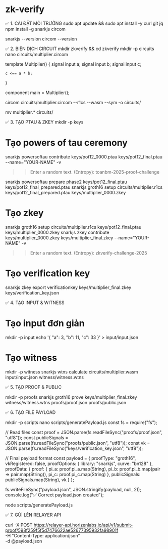 # zk-verify

✅ 1. CÀI ĐẶT MÔI TRƯỜNG
sudo apt update && sudo apt install -y curl git jq
npm install -g snarkjs circom

snarkjs --version
circom --version

✅ 2. BIÊN DỊCH CIRCUIT
mkdir zkverify && cd zkverify
mkdir -p circuits
nano circuits/multiplier.circom

template Multiplier() {
    signal input a;
    signal input b;
    signal input c;

    c <== a * b;
}

component main = Multiplier();

circom circuits/multiplier.circom --r1cs --wasm --sym -o circuits/

mv multiplier.* circuits/

✅ 3. TẠO PTAU & ZKEY
mkdir -p keys
# Tạo powers of tau ceremony
snarkjs powersoftau contribute keys/pot12_0000.ptau keys/pot12_final.ptau --name="YOUR-NAME" -v
>>Enter a random text. (Entropy): toanbm-2025-proof-challenge

snarkjs powersoftau prepare phase2 keys/pot12_final.ptau keys/pot12_final_prepared.ptau
snarkjs groth16 setup circuits/multiplier.r1cs keys/pot12_final_prepared.ptau keys/multiplier_0000.zkey
# Tạo zkey
snarkjs groth16 setup circuits/multiplier.r1cs keys/pot12_final.ptau keys/multiplier_0000.zkey
snarkjs zkey contribute keys/multiplier_0000.zkey keys/multiplier_final.zkey --name="YOUR-NAME" -v
>>Enter a random text. (Entropy): zkverify-challenge-2025

# Tạo verification key
snarkjs zkey export verificationkey keys/multiplier_final.zkey keys/verification_key.json

✅ 4. TẠO INPUT & WITNESS




# Tạo input đơn giản
mkdir -p input
echo '{ "a": 3, "b": 11, "c": 33 }' > input/input.json

# Tạo witness
mkdir -p witness
snarkjs wtns calculate circuits/multiplier.wasm input/input.json witness/witness.wtns

✅ 5. TẠO PROOF & PUBLIC

mkdir -p proofs
snarkjs groth16 prove keys/multiplier_final.zkey witness/witness.wtns proofs/proof.json proofs/public.json

✅ 6. TẠO FILE PAYLOAD

mkdir -p scripts
nano scripts/generatePayload.js
const fs = require("fs");

// Read files
const proof = JSON.parse(fs.readFileSync("proofs/proof.json", "utf8"));
const publicSignals = JSON.parse(fs.readFileSync("proofs/public.json", "utf8"));
const vk = JSON.parse(fs.readFileSync("keys/verification_key.json", "utf8"));

// Final payload format
const payload = {
  proofType: "groth16",
  vkRegistered: false,
  proofOptions: {
    library: "snarkjs",
    curve: "bn128"
  },
  proofData: {
    proof: {
      pi_a: proof.pi_a.map(String),
      pi_b: proof.pi_b.map(pair => pair.map(String)),
      pi_c: proof.pi_c.map(String)
    },
    publicSignals: publicSignals.map(String),
    vk
  }
};

fs.writeFileSync("payload.json", JSON.stringify(payload, null, 2));
console.log("✅ Correct payload.json created");


node scripts/generatePayload.js

✅ 7. GỬI LÊN RELAYER API

curl -X POST https://relayer-api.horizenlabs.io/api/v1/submit-proof/598f259f5f5d7476622ae52677395932fa98901f \
  -H "Content-Type: application/json" \
  -d @payload.json






